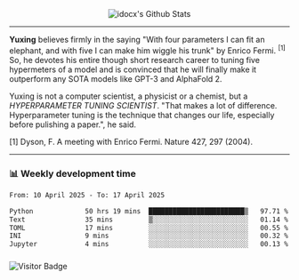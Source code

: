 <div align="center">
    <img align="center" src="https://github-readme-stats.vercel.app/api?username=idocx&show_icons=true&count_private=true&hide_border=true" alt="idocx's Github Stats"></img>
</div>

---

**Yuxing** believes firmly in the saying "With four parameters I can fit an elephant, and with five I can make him wiggle his trunk" by Enrico Fermi. <sup>[1]</sup> So, he devotes his entire though short research career to tuning five hypermeters of a model and is convinced that he will finally make it outperform any SOTA models like GPT-3 and AlphaFold 2.

Yuxing is not a computer scientist, a physicist or a chemist, but a *HYPERPARAMETER TUNING SCIENTIST*. "That makes a lot of difference. Hyperparameter tuning is the technique that changes our life, especially before pulishing a paper.", he said.

[1] Dyson, F. A meeting with Enrico Fermi. Nature 427, 297 (2004).


---

### 📊 Weekly development time
<!--START_SECTION:waka-->

```txt
From: 10 April 2025 - To: 17 April 2025

Python             50 hrs 19 mins  ████████████████████████▒   97.71 %
Text               35 mins         ▒░░░░░░░░░░░░░░░░░░░░░░░░   01.14 %
TOML               17 mins         ░░░░░░░░░░░░░░░░░░░░░░░░░   00.55 %
INI                9 mins          ░░░░░░░░░░░░░░░░░░░░░░░░░   00.32 %
Jupyter            4 mins          ░░░░░░░░░░░░░░░░░░░░░░░░░   00.13 %
```

<!--END_SECTION:waka-->

### 

![Visitor Badge](https://visitor-badge.laobi.icu/badge?page_id=idocx.idocx)